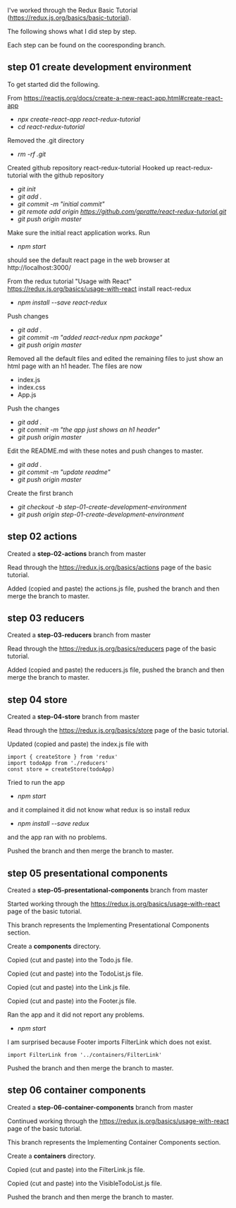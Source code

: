 I've worked through the Redux Basic Tutorial (https://redux.js.org/basics/basic-tutorial).

The following shows what I did step by step.

Each step can be found on the cooresponding branch.

## step 01 create development environment
To get started did the following.

From https://reactjs.org/docs/create-a-new-react-app.html#create-react-app

* _npx create-react-app react-redux-tutorial_
* _cd react-redux-tutorial_

Removed the .git directory
* _rm -rf .git_

Created github repository react-redux-tutorial
Hooked up react-redux-tutorial with the github repository

* _git init_
* _git add ._
* _git commit -m "initial commit"_
* _git remote add origin https://github.com/gpratte/react-redux-tutorial.git_
* _git push origin master_

Make sure the initial react application works. Run
* _npm start_

should see the default react page in the web browser at http://localhost:3000/

From the redux tutorial "Usage with React" https://redux.js.org/basics/usage-with-react install react-redux
* _npm install --save react-redux_

Push changes
* _git add ._
* _git commit -m "added react-redux npm package"_
* _git push origin master_

Removed all the default files and edited the remaining files to just show an html page with an h1 header. The files are now
* index.js
* index.css
* App.js

Push the changes
* _git add ._
* _git commit -m "the app just shows an h1 header"_
* _git push origin master_

Edit the README.md with these notes and push changes to master.
* _git add ._
* _git commit -m "update readme"_
* _git push origin master_

Create the first branch
* _git checkout -b step-01-create-development-environment_
* _git push origin step-01-create-development-environment_

## step 02 actions
Created a **step-02-actions** branch from master

Read through the https://redux.js.org/basics/actions page of the basic tutorial.

Added (copied and paste) the actions.js file, pushed the branch and then merge the branch to master.

## step 03 reducers
Created a **step-03-reducers** branch from master

Read through the https://redux.js.org/basics/reducers page of the basic tutorial.

Added (copied and paste) the reducers.js file, pushed the branch and then merge the branch to master.


## step 04 store
Created a **step-04-store** branch from master

Read through the https://redux.js.org/basics/store page of the basic tutorial.

Updated (copied and paste) the index.js file with
```
import { createStore } from 'redux'
import todoApp from './reducers'
const store = createStore(todoApp)
```

Tried to run the app
* _npm start_

and it complained it did not know what redux is so install redux
* _npm install --save redux_

and the app ran with no problems.

Pushed the branch and then merge the branch to master.


## step 05 presentational components
Created a **step-05-presentational-components** branch from master

Started working through the https://redux.js.org/basics/usage-with-react page of the basic tutorial.

This branch represents the Implementing Presentational Components section.

Create a **components** directory.

Copied (cut and paste) into the Todo.js file.

Copied (cut and paste) into the TodoList.js file.

Copied (cut and paste) into the Link.js file.

Copied (cut and paste) into the Footer.js file.

Ran the app and it did not report any problems.
* _npm start_

I am surprised because Footer imports FilterLink which does not exist.

```
import FilterLink from '../containers/FilterLink'
```

Pushed the branch and then merge the branch to master.

## step 06 container components
Created a **step-06-container-components** branch from master

Continued working through the https://redux.js.org/basics/usage-with-react page of the basic tutorial.

This branch represents the Implementing Container Components section.

Create a **containers** directory.

Copied (cut and paste) into the FilterLink.js file.

Copied (cut and paste) into the VisibleTodoList.js file.

Pushed the branch and then merge the branch to master.


